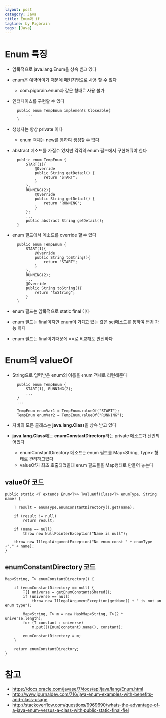 ```yaml
---
layout: post
category: Java
title: Enum과 if 
tagline: by Pigbrain
tags: [Java]
---
```


<!--more-->


# Enum 특징  
* 암묵적으로 java.lang.Enum을 상속 받고 있다  
* enum은 예약어이기 때문에 패키지명으로 사용 할 수 없다  
	* com.pigbrain.enum과 같은 형태로 사용 불가  
* 인터페이스를 구현할 수 있다  
		
		public enum TempEnum implements Closeable{
			...
		}  

* 생성자는 항상 private 이다  
	* enum 객체는 new를 통하여 생성할 수 없다  
* abstract 메소드를 가질수 있지만 각각의 enum 필드에서 구현해줘야 한다  
		
		public enum TempEnum {
			START(1){
		        @Override
		        public String getDetail() {
		            return "START";
		        }
		    },
		    RUNNING(2){
		        @Override
		        public String getDetail() {
		            return "RUNNING";
		        }
		    };
			...
			public abstract String getDetail();
		}  

* enum 필드에서 메소드를 override 할 수 있다  
		
		public enum TempEnum {
			START(1){
		        @Override
		        public String toString(){
		            return "START";
		        }
		    },
		    RUNNING(2);
			...
			@Override
		    public String toString(){
		        return "toString";
		    }
		}  

* enum 필드는 암묵적으로 static final 이다  
* enum 필드는 final이지만 enum이 가지고 있는 값은 set메소드를 통하여 변경 가능 하다  
* enum 필드는 final이기때문에 ==로 비교해도 안전하다  
  
# Enum의 valueOf  
* String으로 입력받은 enum의 이름을 enum 객체로 리턴해준다  
	
		public enum TempEnum {
			START(1), RUNNING(2);
			...
		}  
		...

		TempEnum enumVar1 = TempEnum.valueOf("START");
		TempEnum enumVar2 = TempEnum.valueOf("RUNNING");
  
* 자바의 모든 클래스는 **java.lang.Class**을 상속 받고 있다  
* **java.lang.Class**에는 **enumConstantDirectory**라는 private 메소드가 선언되어있다  
	* enumConstantDirectory 메소드는 enum 필드를 Map<String, Type> 형태로 관리하고있다  
	* valueOf가 최초 호출되었을대 enum 필드들을 Map형태로 만들어 놓는다  

## valueOf  코드  
	
	public static <T extends Enum<T>> TvalueOf(Class<T> enumType, String name) {
		
		T result = enumType.enumConstantDirectory().get(name);

		if (result != null)
			return result;

		if (name == null)
			throw new NullPointerException("Name is null");
		
		throw new IllegalArgumentException("No enum const " + enumType +"." + name);
	}
  
## enumConstantDirectory  코드  
	
	Map<String, T> enumConstantDirectory() {

		if (enumConstantDirectory == null) {
			T[] universe = getEnumConstantsShared();
			if (universe == null)
				throw new IllegalArgumentException(getName() + " is not an enum type");
			
			Map<String, T> m = new HashMap<String, T>(2 * universe.length);
			for (T constant : universe)
				m.put(((Enum)constant).name(), constant);
	
			enumConstantDirectory = m;
		}

		return enumConstantDirectory;
	}

# 참고  
* https://docs.oracle.com/javase/7/docs/api/java/lang/Enum.html
* http://www.journaldev.com/716/java-enum-examples-with-benefits-and-class-usage
* http://stackoverflow.com/questions/9969690/whats-the-advantage-of-a-java-enum-versus-a-class-with-public-static-final-fiel
